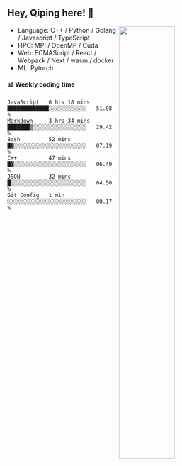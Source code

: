 

## Hey, Qiping here! :wave:

[<img align="right" width="50%" src="https://github-readme-stats.vercel.app/api?username=ppppqp&theme=dark&show_icons=true">](https://metrics.lecoq.io/ppppqp?template=classic)



-   Language: C++ / Python / Golang / Javascript / TypeScript
-   HPC: MPI / OpenMP / Cuda
-   Web: ECMAScript / React / Webpack / Next / wasm / docker
-   ML: Pytorch



#### :bar_chart: Weekly coding time

<!--START_SECTION:waka-->

```text
JavaScript   6 hrs 18 mins   █████████████░░░░░░░░░░░░   51.98 %
Markdown     3 hrs 34 mins   ███████▒░░░░░░░░░░░░░░░░░   29.42 %
Bash         52 mins         █▓░░░░░░░░░░░░░░░░░░░░░░░   07.19 %
C++          47 mins         █▓░░░░░░░░░░░░░░░░░░░░░░░   06.49 %
JSON         32 mins         █░░░░░░░░░░░░░░░░░░░░░░░░   04.50 %
Git Config   1 min           ░░░░░░░░░░░░░░░░░░░░░░░░░   00.17 %
```

<!--END_SECTION:waka-->
